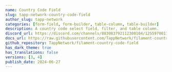 ```yaml
---
name: Country Code Field
slug: tapp-network-country-code-field
author_slug: tapp-network
categories: [form-field, form-builder, table-column, table-builder]
description: A country code select field, filter, and table column.
discord_url: https://discord.com/channels/883083792112300104/1255970011487404163
docs_url: https://raw.githubusercontent.com/TappNetwork/filament-country-code-field/main/README.md
github_repository: TappNetwork/filament-country-code-field
has_dark_theme: true
has_translations: false
versions: [3, 4]
publish_date: 2024-06-27
---
```

